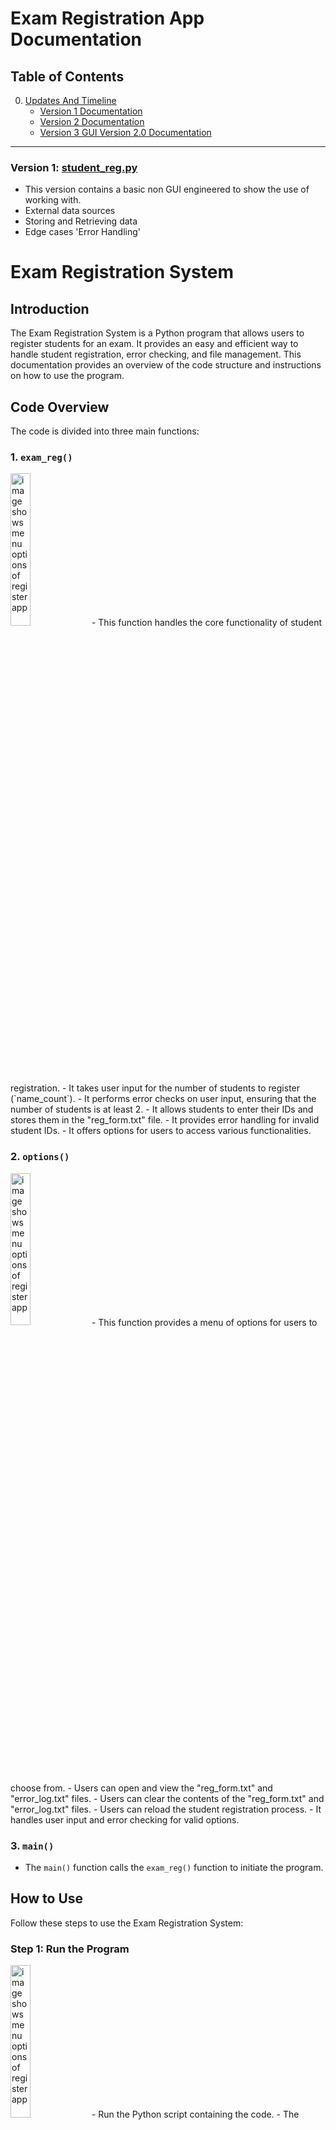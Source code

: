 Exam Registration App Documentation
===================================

Table of Contents
-----------------

0.  [Updates And Timeline](#future-updates-and-timeline)
    *   [Version 1 Documentation](#version-1)
    *   [Version 2 Documentation](#version-2)
    *   [Version 3 GUI Version 2.0 Documentation](#version-3)
 <a name="version-1"></a>
----------------------------------
### Version 1:  [student_reg.py](https://github.com/stevehud23/student_reg/blob/main/student_reg.py)
*   This version contains a basic non GUI engineered to show the use of working with.
*   External data sources
*   Storing and Retrieving data
*   Edge cases 'Error Handling'

# Exam Registration System

## Introduction
The Exam Registration System is a Python program that allows users to register students for an exam. It provides an easy and efficient way to handle student registration, error checking, and file management. This documentation provides an overview of the code structure and instructions on how to use the program.

## Code Overview
The code is divided into three main functions:

### 1. `exam_reg()`
<img src="https://github.com/stevehud23/student_reg/blob/main/reg_v1.png " alt="image shows menu options of register app" style="width: 25%; height: auto;">
- This function handles the core functionality of student registration.
- It takes user input for the number of students to register (`name_count`).
- It performs error checks on user input, ensuring that the number of students is at least 2.
- It allows students to enter their IDs and stores them in the "reg_form.txt" file.
- It provides error handling for invalid student IDs.
- It offers options for users to access various functionalities.

### 2. `options()`
<img src="https://github.com/stevehud23/student_reg/blob/main/reg_v1_3.png " alt="image shows menu options of register app" style="width: 25%; height: auto;">
- This function provides a menu of options for users to choose from.
- Users can open and view the "reg_form.txt" and "error_log.txt" files.
- Users can clear the contents of the "reg_form.txt" and "error_log.txt" files.
- Users can reload the student registration process.
- It handles user input and error checking for valid options.

### 3. `main()`
- The `main()` function calls the `exam_reg()` function to initiate the program.

## How to Use
Follow these steps to use the Exam Registration System:

### Step 1: Run the Program
<img src="https://github.com/stevehud23/student_reg/blob/main/reg_v1.png " alt="image shows menu options of register app" style="width: 25%; height: auto;">
- Run the Python script containing the code.
- The program will start, and you will be prompted to enter the number of students to register.

### Step 2: Register Students
- Enter the number of students you want to register.
- You will be prompted to enter the student IDs for each student.
- The student IDs will be stored in the "reg_form.txt" file along with a signature line for each student.

### Step 3: Access Options
<img src="https://github.com/stevehud23/student_reg/blob/main/reg_v1_1.png " alt="image shows menu options of register app" style="width: 25%; height: auto;">
- After completing the registration, you will have the following options:
    - Option 1: Open and view the "reg_form.txt" file.
    - Option 2: Clear the contents of the "reg_form.txt" file.
    - Option 3: Open and view the "error_log.txt" file.
    - Option 4: Clear the contents of the "error_log.txt" file.
    - Option 5: Reload the student registration process.

### Step 4: Follow the Prompts
- Depending on your choice, follow the prompts to view, clear, or reload.
- The program will guide you through the selected option.

### Step 5: Continue or Quit
- After completing an option, you will be asked if you want to continue.
- Type 'y' to continue with another option or 'n' to quit the program.

## Big O Notation
The overall time complexity of the code can be expressed as O(m + n + k), where:
- "m" depends on the initial user input for class size.
- "n" depends on user input within the `options()` function.
- "k" depends on the file sizes involved in file read and write operations.

This code provides an efficient way to manage exam registrations and handle file operations.

---

**Note**: Make sure that the program files, "reg_form.txt" and "error_log.txt," exist in the same directory as the Python script for the program to function correctly.

For any questions or issues, refer to the error logs or seek assistance.

Happy registration!


### Version 2:  [from_kivy_registration.py](https://github.com/stevehud23/student_reg/blob/main/registration/from_kivy_registration.py)
*   This version contains a basic GUI engineered to show the use of working with.
*   Basic level GUI creation
*   OOP's
*   Classe's
*   Function's
*   Inheritance
*   Creating and printing a custom registry form
*   External data sources
*   Storing and Retrieving data
*   Edge cases 'Error Handling'
<a name="version-2"></a>
  
Exam Registration App Documentation
===================================

Table of Contents
-----------------

1.  [Introduction](#introduction-1)
2.  [Getting Started](#getting-started-1)
    *   [Prerequisites](#prerequisites-1)
    *   [Installation](#installation-1)
3.  [User Manual](#user-manual-1)
    *   [Application Overview](#application-overview-1)
    *   [Registering Students](#registering-students-1)
    *   [Options Menu](#options-menu-1)
    *   [Printing Registration Forms](#printing-registration-forms-1)
4.  [Troubleshooting](#troubleshooting-1)
5.  [Contributing](#contributing-1)
6.  [License](#license-1)
7.  [Future Updates And Timeline](#future-updates-and-timeline-1)
    *   [Version 1 Documentation](#version-1)
    *   [Version 2 Documentation](#version-2)
    *   [Version 3 GUI Version 2.0 Documentation](#version-3)

1\. Introduction <a name="introduction-1"></a>
--------------------------------------------

The Exam Registration App is a simple Kivy-based application that allows you to register students for an exam, view registration logs, clear logs, and print registration forms. This documentation provides an overview of the application and how to use it.

2\. Getting Started <a name="getting-started-1"></a>
--------------------------------------------------

### Prerequisites <a name="prerequisites-1"></a>

Before running the Exam Registration App, you need to have the following prerequisites installed on your system:

*   Python (3.x recommended)
*   Kivy library
*   ReportLab library (for PDF generation)

### Installation <a name="installation-1"></a>

1.  Clone the application's repository to your local machine:
    
    bash
    
    ```bash
    git clone https://github.com/yourusername/exam-registration-app.git
    ```
    
2.  Navigate to the project directory:
    
    bash
    
    ```bash
    cd exam-registration-app
    ```
    
3.  Install the required Python packages using pip:
    
    `pip install -r requirements.txt`
    
4.  Run the application:
    
    `python from_kivy_registration.py`
    

3\. User Manual <a name="user-manual-1"></a>
------------------------------------------

### Application Overview <a name="application-overview-1"></a>

The Exam Registration App provides a simple and user-friendly interface for registering students, managing registration logs, and printing registration forms. When you launch the app, you will see the following components:

<img src="https://github.com/stevehud23/student_reg/blob/main/ex_reg1.png " alt="image shows menu options of register app" style="width: 25%; height: auto;">

*   **Register Students Button**: Click this button to open the registration form for entering student information.
    
*   **Options Button**: Access the options menu to view, clear registration logs, view error logs, and clear error logs.         
    
*   **Output Label**: This label displays messages and information about the registration process.
    
*   **Print Registration Form Button**: Click this button to generate and print the registration forms for all registered students.
    

### Registering Students <a name="registering-students-1"></a>

<img src="https://github.com/stevehud23/student_reg/blob/main/ex_reg2.png " alt="image shows menu options of register app" style="width: 25%; height: auto;"><img src="https://github.com/stevehud23/student_reg/blob/main/ex_reg3.png " alt="image shows menu options of register app" style="width: 25%; height: auto;">

1.  Click the "Register Students" button to open the registration form.
    
2.  In the registration form popup:
    
    *   Enter the student's name in the "Enter student name" field.
    *   Enter the student's ID in the "Enter student number" field only.
    *   Click the "Submit" button to register the student.
3.  If the student's information is successfully registered, you will see a confirmation message in the "Output Label."
    
4.  If there is an error or if the student is already registered, appropriate messages will be displayed in the "Output Label."
    

### Options Menu <a name="options-menu-1"></a>

<img src="https://github.com/stevehud23/student_reg/blob/main/ex_reg4.png " alt="image shows menu options of register app" style="width: 25%; height: auto;">

Click the "Options" button to access the options menu, which provides the following features:

*   **View Registration Log**: Opens a popup displaying the registration log. You can scroll through the log to view registered students.<img src="https://github.com/stevehud23/student_reg/blob/main/ex_reg5.png " alt="image shows menu options of register app" style="width: 25%; height: auto;">
    
*   **Clear Registration Log**: Clears the registration log, removing all previously registered students.
    
*   **View Error Log**: Opens a popup displaying the error log. You can scroll through the log to view any error messages. <img src="https://github.com/stevehud23/student_reg/blob/main/ex_reg6.png " alt="image shows menu options of register app" style="width: 25%; height: auto;">
    
*   **Clear Error Log**: Clears the error log, removing all previous error messages.
    

### Printing Registration Forms <a name="printing-registration-forms-1"></a>

<img src="https://github.com/stevehud23/student_reg/blob/main/ex_reg7.png " alt="image shows menu options of register app" style="width: 25%; height: auto;">

1.  Click the "Print Registration Form" button to generate and print registration forms for all registered students.
    
2.  A PDF registration form will be generated, and the default PDF viewer on your system will open, allowing you to print the forms.
    

4\. Troubleshooting <a name="troubleshooting-1"></a>
--------------------------------------------------

If you encounter any issues or errors while using the Exam Registration App, please check the following:

*   Ensure that you have the required prerequisites (Python, Kivy, and ReportLab) installed correctly.
    
*   Check the "Options" menu to view error logs for detailed error messages.
    
*   If you encounter any unexpected behavior or issues, please report them to the application's GitHub repository for assistance.
    

5\. Contributing <a name="contributing-1"></a>
--------------------------------------------

Contributions to the Exam Registration App are welcome! If you have ideas for new features or improvements, feel free to open an issue or submit a pull request on the GitHub repository.

6\. License <a name="license-1"></a>
----------------------------------

The Exam Registration App is open-source and released under the [MIT License](LICENSE). You are free to use, modify, and distribute the application as per the terms of the license.

Thank you for using the Exam Registration App!


 ### GUI version 2.0:  [student_reg_GUI_V2.py](https://github.com/stevehud23/student_reg/blob/main/Student_reg_GUI_V2/student_reg_GUI_V2.py)
*   This version contains an updated GUI engineered for better functionalty.
*   Basic level GUI creation
*   OOP's
*   Classe's
*   Function's
*   Inheritance
*   Creating and printing a custom registry form
*   External data sources
*   Storing and Retrieving data
*   Edge cases 'Error Handling'
<a name="version-3"></a>

Exam Registration App Documentation
===================================

Table of Contents
-----------------

1.  [Introduction](#introduction-2)
2.  [Getting Started](#getting-started)
    *   [Prerequisites](#prerequisites)
    *   [Installation](#installation)
3.  [User Manual](#user-manual)
    *   [Application Overview](#application-overview)
    *   [Registering Students](#registering-students)
    *   [Options Menu](#options-menu)
    *   [Printing Registration Forms](#printing-registration-forms)
4.  [Troubleshooting](#troubleshooting)
5.  [Contributing](#contributing)
6.  [License](#license)
7.  [Future Updates And Timeline](#future-updates-and-timeline)
    *   [Version 1 Documentation](#version-1)
    *   [Version 2 Documentation](#version-2)
    *   [Version 3 GUI Version 2.0 Documentation](#version-3)

1\. Introduction <a name="introduction"></a>
--------------------------------------------

The Exam Registration App is a simple Kivy-based application that allows you to register students for an exam, view registration logs, clear logs, and print registration forms. This documentation provides an overview of the application and how to use it.

2\. Getting Started <a name="getting-started"></a>
--------------------------------------------------

### Prerequisites <a name="prerequisites"></a>

Before running the Exam Registration App, you need to have the following prerequisites installed on your system:

*   Python (3.x recommended)
*   Kivy library
*   ReportLab library (for PDF generation)

### Installation <a name="installation"></a>

1.  Clone the application's repository to your local machine:
    
    bash
    
    ```bash
    git clone https://github.com/yourusername/exam-registration-app.git
    ```
    
2.  Navigate to the project directory:
    
    bash
    
    ```bash
    cd exam-registration-app
    ```
    
3.  Install the required Python packages using pip:
    
    `pip install -r requirements.txt`
    
4.  Run the application:
    
    `python from_kivy_registration.py`
    

3\. User Manual <a name="user-manual"></a>
------------------------------------------

### Application Overview <a name="application-overview"></a>

The Exam Registration App provides a simple and user-friendly interface for registering students, managing registration logs, and printing registration forms. When you launch the app, you will see the following components:

<img src="https://github.com/stevehud23/student_reg/blob/main/ex_reg1.png " alt="image shows menu options of register app" style="width: 25%; height: auto;">

*   **Register Students Button**: Click this button to open the registration form for entering student information.
    
*   **Options Button**: Access the options menu to view, clear registration logs, view error logs, and clear error logs.         
    
*   **Output Label**: This label displays messages and information about the registration process.
    
*   **Print Registration Form Button**: Click this button to generate and print the registration forms for all registered students.
    

### Registering Students <a name="registering-students"></a>

<img src="https://github.com/stevehud23/student_reg/blob/main/reg_gui_v2.png" style="width: 25%; height: auto;"><img src="https://github.com/stevehud23/student_reg/blob/main/reg_gui_v2_3.png " alt="image shows menu options of register app" style="width: 25%; height: auto;">

1.  Click the "Register Students" button to open the registration form.
    
2.  In the registration form popup:
    
    *   Enter the student's name in the "Enter student name" field.
    *   In this version the student ID auto generates the student ID's, making this app a bit more realistic.
    *   Click the "Submit" button to register the student.
3.  If the student's information is successfully registered, you will see a confirmation message in the "Output Label."
    
4.  If there is an error or if the student is already registered, appropriate messages will be displayed in the "Output Label."
    

### Options Menu <a name="options-menu"></a>

<img src="https://github.com/stevehud23/student_reg/blob/main/reg_gui_v2_1.png " alt="image shows menu options of register app" style="width: 25%; height: auto;">

Click the "Options" button to access the options menu, which provides the following features:

*   **View Registration Log**: Opens a popup displaying the registration log. You can scroll through the log to view registered students.<img src="https://github.com/stevehud23/student_reg/blob/main/ex_reg5.png " alt="image shows menu options of register app" style="width: 25%; height: auto;">
    
*   **Clear Registration Log**: Clears the registration log, removing all previously registered students.
    
*   **View Error Log**: Opens a popup displaying the error log. You can scroll through the log to view any error messages. <img src="https://github.com/stevehud23/student_reg/blob/main/ex_reg6.png " alt="image shows menu options of register app" style="width: 25%; height: auto;">
    
*   **Clear Error Log**: Clears the error log, removing all previous error messages.
    

### Printing Registration Forms <a name="printing-registration-forms"></a>

<img src="https://github.com/stevehud23/student_reg/blob/main/ex_reg7.png " alt="image shows menu options of register app" style="width: 25%; height: auto;">

1.  Click the "Print Registration Form" button to generate and print registration forms for all registered students.
    
2.  A PDF registration form will be generated, and the default PDF viewer on your system will open, allowing you to print the forms.
    

4\. Troubleshooting <a name="troubleshooting"></a>
--------------------------------------------------

If you encounter any issues or errors while using the Exam Registration App, please check the following:

*   Ensure that you have the required prerequisites (Python, Kivy, and ReportLab) installed correctly.
    
*   Check the "Options" menu to view error logs for detailed error messages.
    
*   If you encounter any unexpected behavior or issues, please report them to the application's GitHub repository for assistance.
    

5\. Contributing <a name="contributing"></a>
--------------------------------------------

Contributions to the Exam Registration App are welcome! If you have ideas for new features or improvements, feel free to open an issue or submit a pull request on the GitHub repository.

6\. License <a name="license"></a>
----------------------------------

The Exam Registration App is open-source and released under the [MIT License](LICENSE). You are free to use, modify, and distribute the application as per the terms of the license.

Thank you for using the Exam Registration App!



---

This documentation provides an overview of the Exam Registration App and its usage. For more details about the code implementation, refer to the source code and comments in the application's Python script.
